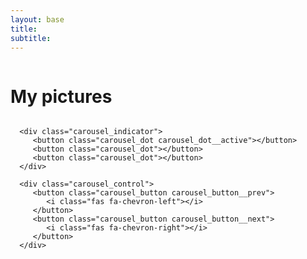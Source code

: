 ```yaml
---
layout: base
title: 
subtitle: 
---
```

<link rel="stylesheet" href="https://use.fontawesome.com/releases/v5.15.3/css/all.css">
<style>
/* carousel */
.carousel{
   position: relative;
}

.carousel_inner{
   width: 100%;
   overflow: hidden;
}

.carousel_inner::after{
   content: "";
   display: block;
   clear: both;
}

.carousel_item{
   position: relative;
   float: left;
   display: none;
   width: 100%;
   margin-right: -100%;
}

/* slide effect */
.carousel_item__active,
.carousel_item__pos_prev,
.carousel_item__pos_next{
   display: block;
}

.carousel_item__pos_prev{
   left: -100%;
}

.carousel_item__pos_next{
   left: 100%;
}

.carousel_item__prev{
   transform: translateX(100%);
   transition: transform .5s ease-in-out;
}

.carousel_item__next{
   transform: translateX(-100%);
   transition: transform .5s ease-in-out;
}

/* fade effect */
.carousel__fade .carousel_item__pos_prev,
.carousel__fade .carousel_item__pos_next{
   left: 0;
   opacity: 0;
}

.carousel__fade .carousel_item__prev,
.carousel__fade .carousel_item__next{
   transform: none;
   opacity: 1;
   transition: opacity .5s ease-in-out;
   
}

.carousel__fade .carousel_item__active.carousel_item__prev,
.carousel__fade .carousel_item__active.carousel_item__next{
   opacity: 0;
}

/* carousel */
.carousel_img{
   display: block;
   width: 80%;
   margin-left: auto;
    margin-right: auto;

}

.carousel_caption{
   position: absolute;
   top: 0;
   left: 0;
   display: flex;
   flex-direction: column;
   justify-content: center;
   width: 100%;
   height: 100%;
   padding: 3rem 4rem;
   text-align: center;
   color: #fff;
   z-index: 1;
}

.carousel_title{
   font-family: "Montserrat", sans-serif;
   font-weight: 600;
}

.carousel_description{
   margin-top: .75rem;
   line-height: 150%;
}

.carousel_indicator{
   position: absolute;
   bottom: 1rem;
   left: 50%;
   transform: translateX(-50%);
   display: flex;
   flex-direction: row;
   gap: .5rem;
   z-index: 1;
}

.carousel_dot{
   display: block;
   padding: .25rem;
   background-color: rgba(255, 255, 255, 1);
   border: none;
   border-radius: 50%;
   cursor: pointer;
   transition: background-color .5s ease-in-out;
}

.carousel_dot__active{
   background-color: lightskyblue;
   cursor: default;
   pointer-events: none;
}

.carousel_control{
   position: absolute;
   top: 20;
   left: 20;
   display: flex;
   flex-direction: row;
   justify-content: space-between;
   width: 100%;
   height: 100%;
}

.carousel_button{
   display: block;
   padding-inline: 1rem;
   font-family: "Raleway", sans-serif;
   font-size: 1.375rem;
   background-color: transparent;
   color: rgba(255, 255, 255, .25);
   border: none;
   cursor: pointer;
   transition: color .25s;
   z-index: 1;
}

.carousel_button:hover{
   color: rgba(135, 206, 250, .75);
}
</style>

<script>
  let onSlide = false;

window.addEventListener("load", () => {
   autoSlide();

   const dots = document.querySelectorAll(".carousel_dot");
   for (let i = 0; i < dots.length; i++) {
      dots[i].addEventListener("click", () => slide(i));
   }

   const buttonPrev = document.querySelector(".carousel_button__prev");
   const buttonNext = document.querySelector(".carousel_button__next");
   buttonPrev.addEventListener("click", () => slide(getItemActiveIndex() - 1));
   buttonNext.addEventListener("click", () => slide(getItemActiveIndex() + 1));
})

function autoSlide() {
   setInterval(() => {
      slide(getItemActiveIndex() + 1);
   }, 10000); // slide speed = 3s
}

function slide(toIndex) {
   if (onSlide)
      return;
   onSlide = true;

   const itemsArray = Array.from(document.querySelectorAll(".carousel_item"));
   const itemActive = document.querySelector(".carousel_item__active");
   const itemActiveIndex = itemsArray.indexOf(itemActive);
   let newItemActive = null;

   if (toIndex > itemActiveIndex) {
      // check if toIndex exceeds the number of carousel items
      if (toIndex >= itemsArray.length) {
         toIndex = 0;
      }

      newItemActive = itemsArray[toIndex];

      // start transition
      newItemActive.classList.add("carousel_item__pos_next");
      setTimeout(() => {
         newItemActive.classList.add("carousel_item__next");
         itemActive.classList.add("carousel_item__next");
      }, 50);
   } else {
      // check if toIndex exceeds the number of carousel items
      if (toIndex < 0) {
         toIndex = itemsArray.length - 1;
      }

      newItemActive = itemsArray[toIndex];

      // start transition
      newItemActive.classList.add("carousel_item__pos_prev");
      setTimeout(() => {
         newItemActive.classList.add("carousel_item__prev");
         itemActive.classList.add("carousel_item__prev");
      }, 20);
   }

   // remove all transition class and switch active class
   newItemActive.addEventListener("transitionend", () => {
      itemActive.className = "carousel_item";
      newItemActive.className = "carousel_item carousel_item__active";
      onSlide = false;
   }, {
      once: true
   });

   slideIndicator(toIndex);
}

function getItemActiveIndex() {
   const itemsArray = Array.from(document.querySelectorAll(".carousel_item"));
   const itemActive = document.querySelector(".carousel_item__active");
   const itemActiveIndex = itemsArray.indexOf(itemActive);
   return itemActiveIndex;
}

function slideIndicator(toIndex) {
   const dots = document.querySelectorAll(".carousel_dot");
   const dotActive = document.querySelector(".carousel_dot__active");
   const newDotActive = dots[toIndex];

   dotActive.classList.remove("carousel_dot__active");
   newDotActive.classList.add("carousel_dot__active");
}
</script>

<div class="carousel">
      <div class="carousel_inner">
         <div class="carousel_item carousel_item__active">
            <img src="{{site.baseurl}}/assets/img/PXL_20230720_060406788.jpg" alt="" class="carousel_img">
            <div class="carousel_caption">
               <h1 class="carousel_title">My pictures </h1>
            </div>
         </div>
         <div class="carousel_item">
             <img src="{{site.baseurl}}/assets/img/PXL_20230720_060406788.jpg" alt="" class="carousel_img">
         </div>
      </div>

      <div class="carousel_indicator">
         <button class="carousel_dot carousel_dot__active"></button>
         <button class="carousel_dot"></button>
         <button class="carousel_dot"></button>
      </div>

      <div class="carousel_control">
         <button class="carousel_button carousel_button__prev">
            <i class="fas fa-chevron-left"></i>
         </button>
         <button class="carousel_button carousel_button__next">
            <i class="fas fa-chevron-right"></i>
         </button>
      </div>
   </div>